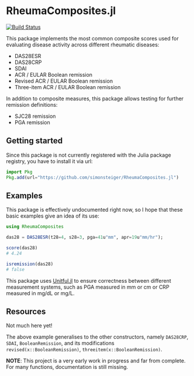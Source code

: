 # RheumaComposites.jl

[![Build Status](https://github.com/simonsteiger/RheumaComposites.jl/actions/workflows/CI.yml/badge.svg?branch=main)](https://github.com/simonsteiger/RheumaComposites.jl/actions/workflows/CI.yml?query=branch%3Amain)

This package implements the most common composite scores used for evaluating disease activity across different rheumatic diseases:

- DAS28ESR
- DAS28CRP
- SDAI
- ACR / EULAR Boolean remission
- Revised ACR / EULAR Boolean remission
- Three-item ACR / EULAR Boolean remission

In addition to composite measures, this package allows testing for further remission definitions:

- SJC28 remission
- PGA remission

## Getting started

Since this package is not currently registered with the Julia package registry, you have to install it via url:

```julia
import Pkg
Pkg.add(url="https://github.com/simonsteiger/RheumaComposites.jl")
```

## Examples

This package is effectively undocumented right now, so I hope that these basic examples give an idea of its use:

```julia
using RheumaComposites

das28 = DAS28ESR(t28=4, s28=3, pga=41u"mm", apr=19u"mm/hr");

score(das28)
# 4.24

isremission(das28)
# false
```

This package uses [Unitful.jl](https://painterqubits.github.io/Unitful.jl/stable/) to ensure correctness between different measurement systems, such as PGA measured in mm or cm or CRP measured in mg/dL or mg/L.

## Resources

Not much here yet!

The above example generalises to the other constructors, namely `DAS28CRP`, `SDAI`, `BooleanRemission`, and its modifications `revised(x::BooleanRemission)`, `threeitem(x::BooleanRemission)`.

**NOTE**: This project is a very early work in progress and far from complete. For many functions, documentation is still missing.
